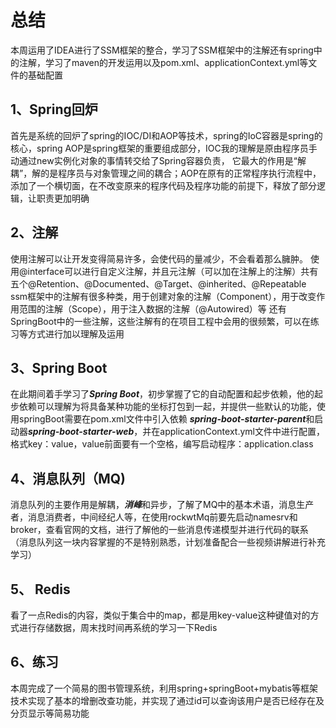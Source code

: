 # 总结
本周运用了IDEA进行了SSM框架的整合，学习了SSM框架中的注解还有spring中的注解，学习了maven的开发运用以及pom.xml、applicationContext.yml等文件的基础配置

## 1、Spring回炉
首先是系统的回炉了spring的IOC/DI和AOP等技术，spring的IoC容器是spring的核心，spring AOP是spring框架的重要组成部分，IOC我的理解是原由程序员手动通过new实例化对象的事情转交给了Spring容器负责，
它最大的作用是“解耦”，解的是程序员与对象管理之间的耦合；AOP在原有的正常程序执行流程中，添加了一个横切面，在不改变原来的程序代码及程序功能的前提下，释放了部分逻辑，让职责更加明确

## 2、注解
使用注解可以让开发变得简易许多，会使代码的量减少，不会看着那么臃肿。
使用@interface可以进行自定义注解，并且元注解（可以加在注解上的注解）共有五个@Retention、@Documented、@Target、@inherited、@Repeatable
ssm框架中的注解有很多种类，用于创建对象的注解（Component），用于改变作用范围的注解（Scope），用于注入数据的注解（@Autowired）等
还有SpringBoot中的一些注解，这些注解有的在项目工程中会用的很频繁，可以在练习等方式进行加以理解及运用

## 3、Spring Boot
在此期间着手学习了***Spring Boot***，初步掌握了它的自动配置和起步依赖，他的起步依赖可以理解为将具备某种功能的坐标打包到一起，并提供一些默认的功能，使用springBoot需要在pom.xml文件中引入依赖
***spring-boot-starter-parent***和启动器***spring-boot-starter-web***，并在applicationContext.yml文件中进行配置，格式key：value，value前面要有一个空格，编写启动程序：application.class

## 4、消息队列（MQ)
消息队列的主要作用是解耦，***消峰***和异步，了解了MQ中的基本术语，消息生产者，消息消费者，中间经纪人等，在使用rockwtMq前要先启动namesrv和broker，查看官网的文档，进行了解他的一些消息传递模型并进行代码的联系
（消息队列这一块内容掌握的不是特别熟悉，计划准备配合一些视频讲解进行补充学习）

## 5、 Redis
看了一点Redis的内容，类似于集合中的map，都是用key-value这种键值对的方式进行存储数据，周末找时间再系统的学习一下Redis

## 6、练习
本周完成了一个简易的图书管理系统，利用spring+springBoot+mybatis等框架技术实现了基本的增删改查功能，并实现了通过id可以查询该用户是否已经存在及分页显示等简易功能
 
